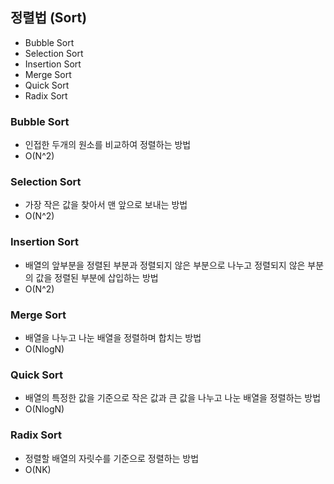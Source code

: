 ## 정렬법 (Sort)
- Bubble Sort
- Selection Sort
- Insertion Sort
- Merge Sort
- Quick Sort
- Radix Sort

### Bubble Sort
- 인접한 두개의 원소를 비교하여 정렬하는 방법
- O(N^2)

### Selection Sort
- 가장 작은 값을 찾아서 맨 앞으로 보내는 방법
- O(N^2)

### Insertion Sort
- 배열의 앞부분을 정렬된 부분과 정렬되지 않은 부분으로 나누고 정렬되지 않은 부분의 값을 정렬된 부분에 삽입하는 방법
- O(N^2)

### Merge Sort
- 배열을 나누고 나눈 배열을 정렬하며 합치는 방법
- O(NlogN)

### Quick Sort
- 배열의 특정한 값을 기준으로 작은 값과 큰 값을 나누고 나눈 배열을 정렬하는 방법
- O(NlogN)

### Radix Sort
- 정렬할 배열의 자릿수를 기준으로 정렬하는 방법
- O(NK)